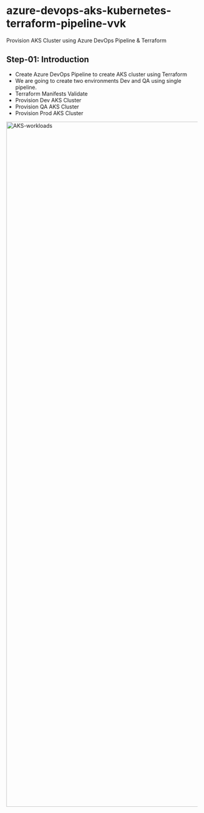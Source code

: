 # azure-devops-aks-kubernetes-terraform-pipeline-vvk
Provision AKS Cluster using Azure DevOps Pipeline &amp; Terraform

## Step-01: Introduction
- Create Azure DevOps Pipeline to create AKS cluster using Terraform
- We are going to create two environments Dev and QA using single pipeline. 
- Terraform Manifests Validate
- Provision Dev AKS Cluster
- Provision QA AKS Cluster
- Provision Prod AKS Cluster

<img width="1800" alt="AKS-workloads" src="https://github.com/127-0-0-vvk/azure-devops-aks-kubernetes-terraform-pipeline-vvk/assets/41470324/7dd4a438-2bec-40c2-be61-c91b3bb162e9">
